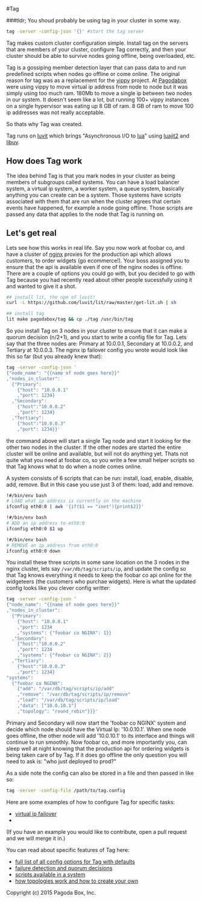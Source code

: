#Tag

###tldr; You shoud probably be using tag in your cluster in some way.

```bash
tag -server -config-json '{}' #start the tag server
```

Tag makes custom cluster configuration simple. Install tag on the servers that are members of your cluster, configure Tag correctly, and then your cluster should be able to survive nodes going offline, being overloaded, etc.

Tag is a gossiping member detection layer that can pass data to and run predefined scripts when nodes go offline or come online. The original reason for tag was as a replacement for the [vippy](https://github.com/postwait/vippy) project. At [Pagodabox](https://pagodabox.io) were using vippy to move virtual ip address from node to node but it was simply using too much ram. 180Mb to move a single ip between two nodes in our system. It doesn't seem like a lot, but running 100+ vippy instances on a single hypervisor was eating up 8 GB of ram. 8 GB of ram to move 100 ip addresses was not really acceptable.

So thats why Tag was created.

Tag runs on [luvit](https://luvit.io) which brings "Asynchronous I/O to [lua](http://www.lua.org)" using [luajit2](http://luajit.org) and [libuv](https://github.com/libuv/libuv).

## How does Tag work

The idea behind Tag is that you mark nodes in your cluster as being members of subgroups called systems. You can have a load balancer system, a virtual ip system, a worker system, a queue system, basically anything you can create can be a system. Those systems have scripts associated with them that are run when the cluster agrees that certain events have happened, for example a node going offline. Those scripts are passed any data that applies to the node that Tag is running on.

## Let's get real
Lets see how this works in real life. Say you now work at foobar co, and have a cluster of [nginx](http://nginx.org) proxies for the production api which allows customers, to order widgets (go ecommerce!). Your boss assigned you to ensure that the api is available even if one of the nginx nodes is offline. There are a couple of options you could go with, but you decided to go with Tag because you had recently read about other people sucessfully using it and wanted to give it a shot.

```bash
## install lit, the npm of luvit!
curl -L https://github.com/luvit/lit/raw/master/get-lit.sh | sh

## install tag
lit make pagodabox/tag && cp ./tag /usr/bin/tag
```

So you install Tag on 3 nodes in your cluster to ensure that it can make a quorum decision (n/2+1), and you start to write a config file for Tag. Lets say that the three nodes are: Primary at 10.0.0.1, Secondary at 10.0.0.2, and Tertiary at 10.0.0.3. The nginx ip failover config you wrote would look like this so far (but you already knew that):

```bash
tag -server -config-json '
{"node_name": "{{name of node goes here}}"
,"nodes_in_cluster":
  {"Primary":
    {"host": "10.0.0.1"
    ,"port": 1234}
  ,"Secondary":
    {"host":"10.0.0.2"
    ,"port": 1234}
  ,"Tertiary":
    {"host":"10.0.0.3"
    ,"port": 1234}}'
```

the command above will start a single Tag node and start it looking for the other two nodes in the cluster. If the other nodes are started the entire cluster will be online and available, but will not do anything yet. Thats not quite what you need at foobar co, so you write a few small helper scripts so that Tag knows what to do when a node comes online.

A system consists of 6 scripts that can be run: install, load, enable, disable, add, remove. But in this case you use just 3 of them: load, add and remove.

```bash
!#/bin/env bash
# LOAD what ip address is currently on the machine
ifconfig eth0:0 | awk '{if($1 == "inet"){print$2}}'
```
```bash
!#/bin/env bash
# ADD an ip address to eth0:0
ifconfig eth0:0 $1 up
```
```bash
!#/bin/env bash
# REMOVE an ip address from eth0:0
ifconfig eth0:0 down
```

You install these three scripts in some sane location on the 3 nodes in the nginx cluster, lets say `/var/db/tag/scripts/ip`, and update the config so that Tag knows everything it needs to keep the foobar co api online for the widgeteers (the customers who purchae widgets). Here is what the updated config looks like you clever config writter:

```bash
tag -server -config-json '
{"node_name": "{{name of node goes here}}"
,"nodes_in_cluster":
  {"Primary":
    {"host": "10.0.0.1"
    ,"port": 1234
    ,"systems": {"foobar co NGINX": 1}}
  ,"Secondary":
    {"host":"10.0.0.2"
    ,"port": 1234
    ,"systems": {"foobar co NGINX": 2}}
  ,"Tertiary":
    {"host":"10.0.0.3"
    ,"port": 1234}
"systems":
  {"foobar co NGINX":
    {"add": "/var/db/tag/scripts/ip/add"
    ,"remove": "/var/db/tag/scripts/ip/remove"
    ,"load": "/var/db/tag/scripts/ip/load"
    ,"data": ["10.0.10.1"]
    ,"topology": "round_robin"}}}'
```

Primary and Secondary will now start the 'foobar co NGINX' system and decide which node should have the Virtual Ip: '10.0.10.1'. When one node goes offline, the other node will add '10.0.10.1' to its interface and things will continue to run smoothly. Now foobar co, and more importantly you, can sleep well at night knowing that the production api for ordering widgets is being taken care of by Tag. If it does go offline the only question you will need to ask is: "who just deployed to prod?"

As a side note the config can also be stored in a file and then passed in like so:

```bash
tag -server -config-file /path/to/tag.config
```

Here are some examples of how to configure Tag for specific tasks:
- [virtual ip failover](tree/master/examples/ip-failover.md)
- 

(If you have an example you would like to contribute, open a pull request and we will merge it in.)

You can read about specific features of Tag here:
- [full list of all config options for Tag with defaults](tree/master/lib/config.lua)
- [failure detection and quorum decisions](tree/master/lib/failover/node.lua)
- [scripts available in a system](tree/master/lib/system/)
- [how topologies work and how to create your own](tree/master/lib/system/topology)


Copyright (c) 2015 Pagoda Box, Inc.